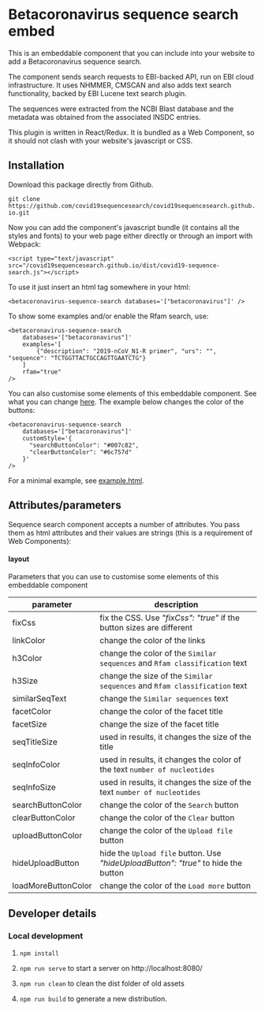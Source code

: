 # Betacoronavirus sequence search embed

This is an embeddable component that you can include into your website to add a Betacoronavirus sequence search.

The component sends search requests to EBI-backed API, run on EBI cloud infrastructure. It uses NHMMER, CMSCAN and 
also adds text search functionality, backed by EBI Lucene text search plugin.

The sequences were extracted from the NCBI Blast database and the metadata was obtained from the associated INSDC 
entries.

This plugin is written in React/Redux. It is bundled as a Web Component, so it should not clash with your website's 
javascript or CSS.

## Installation

Download this package directly from Github.

`git clone https://github.com/covid19sequencesearch/covid19sequencesearch.github.io.git`

Now you can add the component's javascript bundle (it contains all the styles and fonts) to your web page either 
directly or through an import with Webpack:

`<script type="text/javascript" src="/covid19sequencesearch.github.io/dist/covid19-sequence-search.js"></script>`

To use it just insert an html tag somewhere in your html:

```
<betacoronavirus-sequence-search databases='["betacoronavirus"]' />
```

To show some examples and/or enable the Rfam search, use:

```
<betacoronavirus-sequence-search 
    databases='["betacoronavirus"]'
    examples='[
        {"description": "2019-nCoV_N1-R primer", "urs": "", "sequence": "TCTGGTTACTGCCAGTTGAATCTG"}
    ]
    rfam="true"
/>
```

You can also customise some elements of this embeddable component. See what you can change [here](#layout).
The example below changes the color of the buttons:

```
<betacoronavirus-sequence-search
    databases='["betacoronavirus"]'
    customStyle='{
      "searchButtonColor": "#007c82",
      "clearButtonColor": "#6c757d"
    }'
/>
```

For a minimal example, see [example.html](./example.html).

## Attributes/parameters

Sequence search component accepts a number of attributes. You pass them as html attributes
and their values are strings (this is a requirement of Web Components):

#### layout

Parameters that you can use to customise some elements of this embeddable component

parameter                   | description                                                                       |
----------------------------|-----------------------------------------------------------------------------------|
fixCss                      | fix the CSS. Use *"fixCss": "true"* if the button sizes are different             |
linkColor                   | change the color of the links                                                     |
h3Color                     | change the color of the `Similar sequences` and `Rfam classification` text        |
h3Size                      | change the size of the `Similar sequences` and `Rfam classification` text         |
similarSeqText              | change the `Similar sequences` text                                               | 
facetColor                  | change the color of the facet title                                               |
facetSize                   | change the size of the facet title                                                |
seqTitleSize                | used in results, it changes the size of the title                                 |
seqInfoColor                | used in results, it changes the color of the text `number of nucleotides`         |
seqInfoSize                 | used in results, it changes the size of the text `number of nucleotides`          |
searchButtonColor           | change the color of the `Search` button                                           |
clearButtonColor            | change the color of the `Clear` button                                            |
uploadButtonColor           | change the color of the `Upload file` button                                      |
hideUploadButton            | hide the `Upload file` button. Use *"hideUploadButton": "true"* to hide the button|
loadMoreButtonColor         | change the color of the `Load more` button                                        |

## Developer details

### Local development

1. `npm install`

2. `npm run serve` to start a server on http://localhost:8080/

3. `npm run clean` to clean the dist folder of old assets

4. `npm run build` to generate a new distribution.
